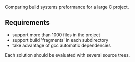 Comparing build systems preformance for a large C project.

Requirements
------------

- support more than 1000 files in the project
- support build 'fragments' in each subdirectory
- take advantage of gcc automatic dependencies

Each solution should be evaluated with several source trees.
